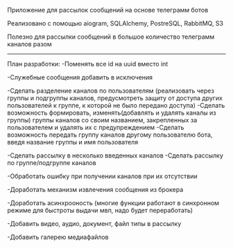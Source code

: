 Приложение для рассылок сообщений на основе телеграмм ботов

Реализовано с помощью aiogram, SQLAlchemy, PostreSQL, RabbitMQ, S3

Полезно для рассылки сообщений в большое количество телеграмм каналов разом

______________________________________________________________________________
План разработки:
-Поменять все id на uuid вместо int

-Служебные сообщения добавить в исключения

-Сделать разделение каналов по пользователям (реализовать через группы и подгруппы каналов,
предусмотреть защиту от доступа других пользователей к группе, к которой не было передано доступа)
-Сделать возможность формировать, изменять(добавлять и удалять каналы из группы)
группы каналов со своим названием, закрепленных за пользователем и удалять их с предупреждением
-Сделать возможность передать группу каналов другому пользователю бота, введя название
группы и имя пользователя

-Сделать рассылку в несколько введенных каналов
-Сделать рассылку по группе/подгруппе каналов

-Обработать ошибку при получении каналов при их отсутствии

-Доработать механизм извлечения сообщения из брокера

-Доработать асинхрооность (многие функции работают в синхронном режиме для быстроты выдачи мвп, надо
будет переработать)

-Добавить видео, аудио, документ, файл типы в рассылку

-Добавить галерею медиафайлов